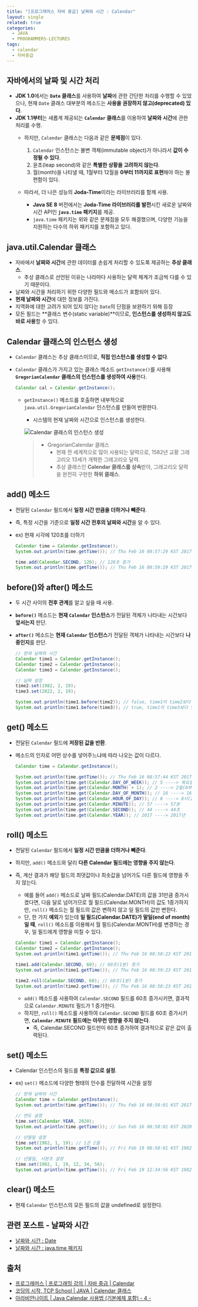 ```yaml
---
title: "[프로그래머스 자바 중급] 날짜와 시간 : Calendar"
layout: single
related: true
categories:
  - JAVA
  - PROGRAMMERS-LECTURES
tags:
  - calendar
  - 자바중급
---
```


## 자바에서의 날짜 및 시간 처리
- **JDK 1.0**에서는 **`Date` 클래스**를 사용하여 **날짜**에 관한 간단한 처리를 수행할 수 있었으나, 현재 `Date` 클래스 대부분의 메소드는 **사용을 권장하지 않고(deprecated) 있다**.
- **JDK 1.1부터**는 새롭게 제공되는 **`Calendar` 클래스**를 이용하여 **날짜와 시간**에 관한 처리를 수행.
  - 하지만, `Calendar` 클래스는 다음과 같은 **문제점**이 있다.
    1. `Calendar` 인스턴스는 불변 객체(immutable object)가 아니라서 **값이 수정될 수 있다**.
    2. 윤초(leap second)와 같은 **특별한 상황을 고려하지 않는다**.
    3. 월(month)을 나타낼 때, 1월부터 12월을 **0부터 11까지로 표현**해야 하는 불편함이 있다. 

  - 따라서, 더 나은 성능의 **Joda-Time**이라는 라이브러리를 함께 사용.
    - **Java SE 8** 버전에서는 **Joda-Time 라이브러리를 발전**시킨 새로운 날짜와 시간 API인 **`java.time` 패키지**를 제공.
    - `java.time` 패키지는 위와 같은 문제점을 모두 해결했으며, 다양한 기능을 지원하는 다수의 하위 패키지를 포함하고 있다.

## java.util.Calendar 클래스
- 자바에서 **날짜와 시간**에 관한 데이터를 손쉽게 처리할 수 있도록 제공하는 **추상 클래스**.
  - 추상 클래스로 선언된 이유는 나라마다 사용하는 달력 체계가 조금씩 다를 수 있기 때문이다.
- 날짜와 시간을 처리하기 위한 다양한 필드와 메소드가 포함되어 있다.
- **현재 날짜와 시간**에 대한 정보를 가진다.
- 지역화에 대한 고려가 되어 있지 않다는 `Date`의 단점을 보완하기 위해 등장
- 모든 필드는 **클래스 변수(static variable)**이므로, **인스턴스를 생성하지 않고도 바로 사용**할 수 있다. 
 
## Calendar 클래스의 인스턴스 생성
- `Calendar` 클래스는 추상 클래스이므로, **직접 인스턴스를 생성할 수 없다**.
- `Calendar` 클래스가 가지고 있는 클래스 메소드 `getInstance()`를 사용해 **`GregorianCalendar` 클래스의 인스턴스를 생성하여 사용**한다.

  ```java
  Calendar cal = Calendar.getInstance();
  ```
  - `getInstance()` 메소드를 호출하면 내부적으로 `java.util.GregorianCalendar` 인스턴스를 만들어 반환한다.
    - 시스템의 현재 날짜와 시간으로 인스턴스를 생성한다.

    ![Calendar 클래스의 인스턴스 생성](/assets/images/java/calendar_getinstance.png)
  
    >- GregorianCalendar 클래스
    >    - 현재 전 세계적으로 많이 사용되는 달력으로, 1582년 교황 그레고리오 13세가 개혁한 그레고리오 달력.
    >    - 추상 클래스인 **Calendar 클래스를 상속**받아, 그레고리오 달력을 완전히 구현한 **하위 클래스**.

## add() 메소드
- 전달된 `Calendar` 필드에서 **일정 시간 만큼을 더하거나 빼준다**.
- 즉, 특정 시간을 기준으로 **일정 시간 전후의 날짜와 시간**을 알 수 있다.

- ex) 현재 시각에 120초를 더하기

  ```java
  Calendar time = Calendar.getInstance();
  System.out.println(time.getTime()); // Thu Feb 16 08:57:29 KST 2017
  
  time.add(Calendar.SECOND, 120); // 120초 증가
  System.out.println(time.getTime()); // Thu Feb 16 08:59:29 KST 2017
  ```
  
## before()와 after() 메소드
- 두 시간 사이의 **전후 관계**를 알고 싶을 때 사용.
- **`before()`** 메소드는 **현재 `Calendar` 인스턴스**가 전달된 객체가 나타내는 시간보다 **앞서는지** 판단.
- **`after()`** 메소드는 **현재 `Calendar` 인스턴스**가 전달된 객체가 나타내는 시간보다 **나중인지**를 판단.

  ```java
  // 현재 날짜와 시간
  Calendar time1 = Calendar.getInstance(); 
  Calendar time2 = Calendar.getInstance();
  Calendar time3 = Calendar.getInstance();
  
  // 날짜 설정
  time2.set(1982, 2, 19); 
  time3.set(2022, 2, 19);
  
  System.out.println(time1.before(time2)); // false, time1이 time2보다 앞서지 않는다.
  System.out.println(time1.before(time3)); // true, time1이 time3보다 앞선다.
  ```
  
## get() 메소드
- 전달된 `Calendar` 필드에 **저장된 값을 반환**.
- 메소드의 인자로 어떤 상수를 넣어주느냐에 따라 나오는 값이 다르다.

  ```java
  Calendar time = Calendar.getInstance();
  
  System.out.println(time.getTime()); // Thu Feb 16 08:57:44 KST 2017 ----> 현재 날짜와 시간
  System.out.println(time.get(Calendar.DAY_OF_WEEK)); // 5 ----> 목요일(1~7, 일~토)
  System.out.println(time.get(Calendar.MONTH) + 1); // 2 ----> 2월(0부터 시작)
  System.out.println(time.get(Calendar.DAY_OF_MONTH)); // 16 ----> 16일
  System.out.println(time.get(Calendar.HOUR_OF_DAY)); // 8 ----> 8시(24시간제)
  System.out.println(time.get(Calendar.MINUTE)); // 57 ----> 57분
  System.out.println(time.get(Calendar.SECOND)); // 44 ----> 44초
  System.out.println(time.get(Calendar.YEAR)); // 2017 ----> 2017년
  ```
  
## roll() 메소드
- 전달된 `Calendar` 필드에서 **일정 시간 만큼을 더하거나 빼준다**.
- 하지만, `add()` 메소드와 달리 **다른 Calendar 필드에는 영향을 주지 않는다**.
- 즉, 계산 결과가 해당 필드의 최댓값이나 최솟값을 넘어가도 다른 필드에 영향을 주지 않는다.
  - 예를 들어 `add()` 메소드로 날짜 필드(Calendar.DATE)의 값을 31만큼 증가시켰다면, 다음 달로 넘어가므로 월 필드(Calendar.MONTH)의 값도 1증가하지만, `roll()` 메소드는 월 필드의 값은 변하지 않고 일 필드의 값만 변한다.
  - 단, 한 가지 **예외**가 있는데 **일 필드(Calendar.DATE)가 말일(end of month)일 때**, `roll()` 메소드를 이용해서 월 필드(Calendar.MONTH)를 변경하는 경우, 일 필드에게 영향을 미칠 수 있다.

  ```java
  Calendar time1 = Calendar.getInstance();
  Calendar time2 = Calendar.getInstance();
  System.out.println(time1.getTime()); // Thu Feb 16 08:58:23 KST 2017
  
  time1.add(Calendar.SECOND, 60); // 60초(1분) 증가
  System.out.println(time1.getTime()); // Thu Feb 16 08:59:23 KST 2017
  
  time2.roll(Calendar.SECOND, 60); // 60초(1분) 증가
  System.out.println(time2.getTime()); // Thu Feb 16 08:58:23 KST 2017 -> 분 필드에 영향 X
  ```
  - `add()` 메소드를 사용하여 `Calendar.SECOND` 필드를 60초 증가시키면, 결과적으로 `Calendar.MINUTE` 필드가 1 증가한다.
  - 하지만, `roll()` 메소드를 사용하여 `Calendar.SECOND` 필드를 60초 증가시키면, **`Calendar.MINUTE` 필드에는 아무런 영향을 주지 않는다**.
    - 즉, Calendar.SECOND 필드만이 60초 증가하여 결과적으로 같은 값이 출력된다. 

## set() 메소드
- Calendar 인스턴스의 필드를 **특정 값으로 설정**.

- ex) `set()` 메소드에 다양한 형태의 인수를 전달하여 시간을 설정

  ```java
  // 현재 날짜와 시간
  Calendar time = Calendar.getInstance();
  System.out.println(time.getTime()); // Thu Feb 16 08:58:01 KST 2017
  
  // 연도 설정
  time.set(Calendar.YEAR, 2020);
  System.out.println(time.getTime()); // Sun Feb 16 08:58:01 KST 2020
  
  // 년월일 설정
  time.set(1982, 1, 19); // 1은 2월
  System.out.println(time.getTime()); // Fri Feb 19 08:58:01 KST 1982
  
  // 년월일, 시분초 설정
  time.set(1982, 1, 19, 12, 34, 56);
  System.out.println(time.getTime()); // Fri Feb 19 12:34:56 KST 1982
  ```

## clear() 메소드
- 현재 `Calendar` 인스턴스의 모든 필드의 값을 undefined로 설정한다.

## 관련 포스트 - 날짜와 시간
- [날짜와 시간 : Date](https://seo2021.github.io/java/programmers-lectures/java-intermediate-date/)
- [날짜와 시간 : java.time 패키지](https://seo2021.github.io/java/programmers-lectures/java-intermediate-java-time-package/)
  
## 출처
- [프로그래머스 \| 프로그래밍 강의 \| 자바 중급 \| Calendar](https://programmers.co.kr/learn/courses/9/lessons/264)
- [코딩의 시작, TCP School \| JAVA \| Calendar 클래스](https://www.tcpschool.com/java/java_api_calendar)
- [아라비안나이트 \| Java Calendar 사용법 (기본예제 포함) - 4 -](https://arabiannight.tistory.com/123)
